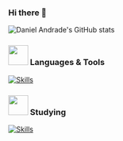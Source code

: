 ### Hi there 👋

![Daniel Andrade's GitHub stats](https://github-readme-stats.vercel.app/api?username=DanielAndrade53&show_icons=true&theme=tokyonight)

###  <img src="https://em-content.zobj.net/source/microsoft-teams/337/writing-hand_270d-fe0f.png" width="40px" /> Languages & Tools

[![Skills](https://skillicons.dev/icons?i=haskell,c,cs,java,bash,powershell,git,github,clion,idea,visualstudio,vscode,linux,&perline=7)](https://skillicons.dev)

<!-- Por enquanto esta este emoji do :boooks mas pretendo alterar para o da microsoft teams -->
### <img src="https://emojicdn.elk.sh/📚" width="40px" /> Studying

[![Skills](https://skillicons.dev/icons?i=cpp,py)](https://skillicons.dev)

<!--[](https://komarev.com/ghpvc/?username=DanielAndrade53&color=blueviolet&label=PROFILE+VIEWS&abbreviated=true) -->

<!--
**DanielAndrade53/DanielAndrade53** is a ✨ _special_ ✨ repository because its `README.md` (this file) appears on your GitHub profile.

Here are some ideas to get you started:

- 🔭 I’m currently working on ...
- 🌱 I’m currently learning ...
- 👯 I’m looking to collaborate on ...
- 🤔 I’m looking for help with ...
- 💬 Ask me about ...
- 📫 How to reach me: ...
- 😄 Pronouns: ...
- ⚡ Fun fact: ...
-->

